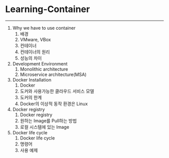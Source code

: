 # Learning-Container
---
1. Why we have to use container
    1. 배경
    2. VMware, VBox
    3. 컨테이너
    4. 컨테이너의 원리
    5. 성능의 차이
2. Development Environment
    1. Monolithic architecture
    2. Microservice architecture(MSA)
3. Docker Installation
    1. Docker
    2. 도커와 사용가능한 클라우드 서비스 모델
    3. 도커의 한계
    4. Docker의 이상적 동작 환경은 Linux
4. Docker registry
    1. Docker registry
    2. 원하는 Image를 Pull하는 방법
    3. 로컬 시스템에 있는 Image
5. Docker life cycle
    1. Docker life cycle
    2. 명령어
    3. 사용 예제